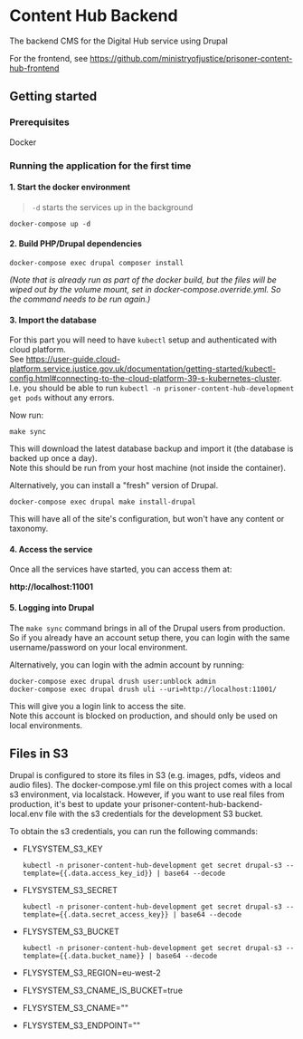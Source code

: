 # Content Hub Backend

The backend CMS for the Digital Hub service using Drupal

For the frontend, see https://github.com/ministryofjustice/prisoner-content-hub-frontend

## Getting started

### Prerequisites
Docker

### Running the application for the first time
#### 1. Start the docker environment
>`-d` starts the services up in the background

```
docker-compose up -d
```
#### 2. Build PHP/Drupal dependencies
```
docker-compose exec drupal composer install
```
_(Note that is already run as part of the docker build, but the files will be wiped out by the volume mount, set in
docker-compose.override.yml.  So the command needs to be run again.)_
#### 3. Import the database
For this part you will need to have `kubectl` setup and authenticated with cloud platform. \
See https://user-guide.cloud-platform.service.justice.gov.uk/documentation/getting-started/kubectl-config.html#connecting-to-the-cloud-platform-39-s-kubernetes-cluster. \
I.e. you should be able to run `kubectl -n prisoner-content-hub-development get pods` without any errors.

Now run:
```
make sync
```
This will download the latest database backup and import it (the database is backed up once a day). \
Note this should be run from your host machine (not inside the container).

Alternatively, you can install a "fresh" version of Drupal.
```
docker-compose exec drupal make install-drupal
```
This will have all of the site's configuration, but won't have any content or taxonomy.
#### 4. Access the service
Once all the services have started, you can access them at:

**http://localhost:11001**

#### 5. Logging into Drupal
The `make sync` command brings in all of the Drupal users from production.  So if you already have an account setup there,
you can login with the same username/password on your local environment.

Alternatively, you can login with the admin account by running:
```
docker-compose exec drupal drush user:unblock admin
docker-compose exec drupal drush uli --uri=http://localhost:11001/
```
This will give you a login link to access the site. \
Note this account is blocked on production, and should only be used on local environments.

## Files in S3
Drupal is configured to store its files in S3 (e.g. images, pdfs, videos and audio files).
The docker-compose.yml file on this project comes with a local s3 environment, via localstack.
However, if you want to use real files from production, it's best to update your prisoner-content-hub-backend-local.env
file with the s3 credentials for the development S3 bucket.

To obtain the s3 credentials, you can run the following commands:
- FLYSYSTEM_S3_KEY

  `kubectl -n prisoner-content-hub-development get secret drupal-s3 --template={{.data.access_key_id}} | base64 --decode`
- FLYSYSTEM_S3_SECRET

  `kubectl -n prisoner-content-hub-development get secret drupal-s3 --template={{.data.secret_access_key}} | base64 --decode`
- FLYSYSTEM_S3_BUCKET

  `kubectl -n prisoner-content-hub-development get secret drupal-s3 --template={{.data.bucket_name}} | base64 --decode`
- FLYSYSTEM_S3_REGION=eu-west-2
- FLYSYSTEM_S3_CNAME_IS_BUCKET=true
- FLYSYSTEM_S3_CNAME=""
- FLYSYSTEM_S3_ENDPOINT=""
